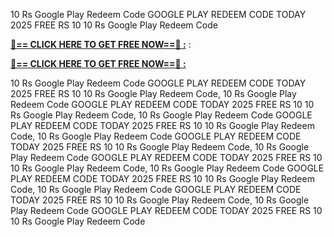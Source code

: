 10 Rs Google Play Redeem Code GOOGLE PLAY REDEEM CODE TODAY 2025 FREE RS 10 10 Rs Google Play Redeem Code

**[🔴== CLICK HERE TO GET FREE NOW==🔴 :](https://oercommons.s3.amazonaws.com/media/courseware/relatedresource/file/all-zit.html)**
:

**[🔴== CLICK HERE TO GET FREE NOW==🔴 :](https://oercommons.s3.amazonaws.com/media/courseware/relatedresource/file/gift-zit.html)**

10 Rs Google Play Redeem Code GOOGLE PLAY REDEEM CODE TODAY 2025 FREE RS 10 10 Rs Google Play Redeem Code, 10 Rs Google Play Redeem Code GOOGLE PLAY REDEEM CODE TODAY 2025 FREE RS 10 10 Rs Google Play Redeem Code, 10 Rs Google Play Redeem Code GOOGLE PLAY REDEEM CODE TODAY 2025 FREE RS 10 10 Rs Google Play Redeem Code, 10 Rs Google Play Redeem Code GOOGLE PLAY REDEEM CODE TODAY 2025 FREE RS 10 10 Rs Google Play Redeem Code, 10 Rs Google Play Redeem Code GOOGLE PLAY REDEEM CODE TODAY 2025 FREE RS 10 10 Rs Google Play Redeem Code, 10 Rs Google Play Redeem Code GOOGLE PLAY REDEEM CODE TODAY 2025 FREE RS 10 10 Rs Google Play Redeem Code, 10 Rs Google Play Redeem Code GOOGLE PLAY REDEEM CODE TODAY 2025 FREE RS 10 10 Rs Google Play Redeem Code, 10 Rs Google Play Redeem Code GOOGLE PLAY REDEEM CODE TODAY 2025 FREE RS 10 10 Rs Google Play Redeem Code
